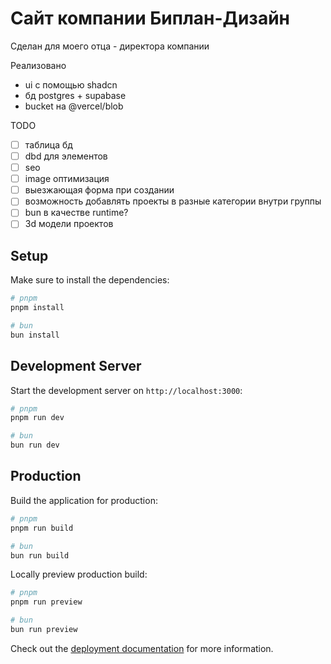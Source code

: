 # Сайт компании Биплан-Дизайн

Сделан для моего отца - директора компании

Реализовано
- ui с помощью shadcn
- бд postgres + supabase
- bucket на @vercel/blob

TODO
- [ ] таблица бд
- [ ] dbd для элементов
- [ ] seo
- [ ] image оптимизация
- [ ] выезжающая форма при создании
- [ ] возможность добавлять проекты в разные категории внутри группы
- [ ] bun в качестве runtime?
- [ ] 3d модели проектов

## Setup

Make sure to install the dependencies:

```bash
# pnpm
pnpm install

# bun
bun install
```

## Development Server

Start the development server on `http://localhost:3000`:

```bash
# pnpm
pnpm run dev

# bun
bun run dev
```

## Production

Build the application for production:

```bash
# pnpm
pnpm run build

# bun
bun run build
```

Locally preview production build:

```bash
# pnpm
pnpm run preview

# bun
bun run preview
```

Check out the [deployment documentation](https://nuxt.com/docs/getting-started/deployment) for more information.

